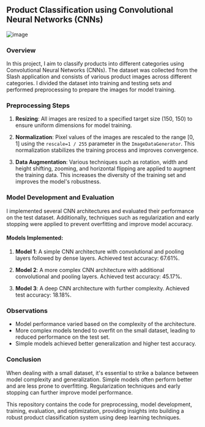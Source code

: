 ## Product Classification using Convolutional Neural Networks (CNNs)

![image](https://github.com/MernaAbdallah/Slash-Product-Classification-Task-/assets/91502893/8e1758c0-2df7-4f5c-a72b-14862b041058)

### Overview
In this project, I aim to classify products into different categories using Convolutional Neural Networks (CNNs). The dataset was collected from the Slash application and consists of various product images across different categories. I divided the dataset into training and testing sets and performed preprocessing to prepare the images for model training.

### Preprocessing Steps
1. **Resizing**: All images are resized to a specified target size (150, 150) to ensure uniform dimensions for model training.
   
2. **Normalization**: Pixel values of the images are rescaled to the range [0, 1] using the `rescale=1 / 255` parameter in the `ImageDataGenerator`. This normalization stabilizes the training process and improves convergence.

3. **Data Augmentation**: Various techniques such as rotation, width and height shifting, zooming, and horizontal flipping are applied to augment the training data. This increases the diversity of the training set and improves the model's robustness.

### Model Development and Evaluation
I implemented several CNN architectures and evaluated their performance on the test dataset. Additionally, techniques such as regularization and early stopping were applied to prevent overfitting and improve model accuracy.

#### Models Implemented:
1. **Model 1**: A simple CNN architecture with convolutional and pooling layers followed by dense layers. Achieved test accuracy: 67.61%.

2. **Model 2**: A more complex CNN architecture with additional convolutional and pooling layers. Achieved test accuracy: 45.17%.

3. **Model 3**: A deep CNN architecture with further complexity. Achieved test accuracy: 18.18%.

### Observations
- Model performance varied based on the complexity of the architecture.
- More complex models tended to overfit on the small dataset, leading to reduced performance on the test set.
- Simple models achieved better generalization and higher test accuracy.

### Conclusion
When dealing with a small dataset, it's essential to strike a balance between model complexity and generalization. Simple models often perform better and are less prone to overfitting. Regularization techniques and early stopping can further improve model performance.

This repository contains the code for preprocessing, model development, training, evaluation, and optimization, providing insights into building a robust product classification system using deep learning techniques.
